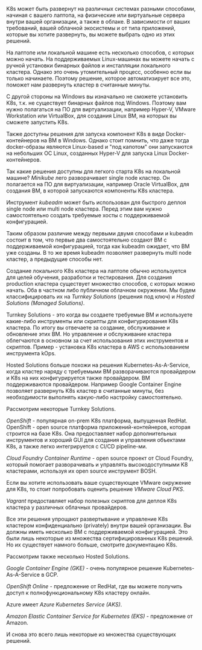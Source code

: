 K8s может быть развернут на различных системах разными способами, начиная с вашего лаптопа, на физические или виртуальные сервера внутри вашей организации, а также в облаке. В зависимости от ваших требований, вашей облачной экосистемы и от типа приложений, которые вы хотите развернуть, вы можете выбрать одно из этих решений.

На лаптопе или локальной машине есть несколько способов, с которых можно начать. На поддерживаемых Linux-машинах вы можете начать с ручной установки бинарных файлов и инсталляции локального кластера. Однако это очень утомительный процесс, особенно если вы только начинаете. Поэтому решение, которое автоматизирует все это, поможет нам развернуть кластер в считанные минуты.

С другой стороны на Windows вы изначально не сможете установить K8s, т.к. не существует бинарных файлов под Windows. Поэтому вам нужно полагаться на ПО для виртуализации, например Hyper-V, VMware Workstation или VirtualBox, для создания Linux ВМ, на которых вы сможете запустить K8s.

Также доступны решения для запуска компонент K8s в виде Docker-контейнеров на ВМ в Windows. Однако стоит помнить, что даже тогда docker-образы являются Linux-based и "под капотом" они запускаются на небольших ОС Linux, созданных Hyper-V для запуска Linux Docker-контейнеров.

Так какие решения доступны для легкого старта K8s на локальной машине? *Minikube* лего разворачивает single node кластер. Он полагается на ПО для виртуализации, например Oracle VirtualBox, для создания ВМ, в которой запускаются компоненты K8s кластера.

Инструмент *kubeadm* может быть использован для быстрого деплоя single node или multi node кластера. Перед этим вам нужно самостоятельно создать требуемые хосты с поддерживаемой конфигурацией.

Таким образом различие между первыми двумя способами и kubeadm состоит в том, что первые два самостоятельно создают ВМ с поддерживаемой конфигурацией, тогда как kubeadm ожидает, что ВМ уже созданы. В то же время kubeadm позволяет развернуть multi node кластер, а предыдущие способы нет.

Создание локального K8s кластера на лаптопе обычно используется для целей обучения, разработки и тестирования. Для создания production кластера существует множество способов, с которых можно начать. Оба в частном либо публичном облачном окружении. Мы будем классифицировать их на *Turnkey Solutions* (решения под ключ) и *Hosted Solutions (Managed Solutions)*.

Turnkey Solutions - это когда вы создаете требуемые ВМ и используете какие-либо инструменты или скрипты для конфигурирования K8s кластера. По итогу вы отвечаете за создание, обслуживание и обновление этих ВМ. Но управление и обслуживание кластера облегчаются в основном за счет использования этих инструментов и скриптов. Пример - установка K8s кластера в AWS с использованием инструмента kOps.

Hosted Solutions больше похожи на решения Kubernetes-As-A-Service, когда кластер наряду с требуемыми ВМ разворачиваются провайдером и K8s на них конфигурируется также провайдером. ВМ поддерживаются провайдером. Например Google Container Engine позволяет развернуть K8s кластер в считанные минуты, без необходимости выполнять какую-либо настройку самостоятельно.

Рассмотрим некоторые Turnkey Solutions.

*OpenShift* - популярная on-prem K8s платформа, выпущенная RedHat. OpenShift - open source платформа приложений-контейнеров, которая строится на базе K8s. Она предоставляет набор дополнительных инструментов и хороший GUI для создания и управления объектами K8s, а также легко интегрируется с CI/CD pipeline-ми.

*Cloud Foundry Container Runtime* - open source проект от Cloud Foundry, который помогает разворачивать и управлять высокодоступными K8 кластерами, используя их open source инструмент BOSH.

Если вы хотите использовать ваше существующее VMware окружение для K8s, то стоит попробовать оценить решение *VMware Cloud PKS*.

*Vagrant* предоставляет набор полезных скриптов для деплоя K8s кластера у различных облачных провайдеров.

Все эти решения упрощают развертывание и управление K8s кластером конфиденциально (privately) внутри вашей организации. Вы должны иметь несколько ВМ с поддерживаемой конфигурацией. Это были лишь некоторые из множества сертифицированных K8s решений. Но их существует намного больше, смотрите документацию K8s.

Рассмотрим также несколько Hosted Solutions.

*Google Container Engine (GKE)* - очень популярное решение Kubernetes-As-A-Service в GCP.

*OpenShift Online* - предложение от RedHat, где вы можете получить доступ к полнофункциональному K8s кластеру онлайн.

Azure имеет *Azure Kubernetes Service (AKS)*.

*Amazon Elastic Container Service for Kubernetes (EKS)* - предложение от Amazon.

И снова это всего лишь некоторые из множества существующих решений.